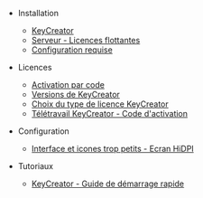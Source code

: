 - Installation
  - [KeyCreator](installation/guide-dinstallation.md)
  - [Serveur - Licences flottantes](installation/guide-dinstallation-serveur.md)
  - [Configuration requise](installation/configuration-requise-pour-keycreator.md)

- Licences
  - [Activation par code](licences/activation-par-code.md)
  - [Versions de KeyCreator](licences/versions-de-keycreator.md)
  - [Choix du type de licence KeyCreator](licences/choix-de-la-licence-pour-keycreator.md)
  - [Télétravail KeyCreator - Code d'activation](licences/keycreator-utilisation-en-teletravail.md)

- Configuration
  - [Interface et icones trop petits - Ecran HiDPI](configuration/interface-et-icones-trop-petits.md)

- Tutoriaux
  - [KeyCreator - Guide de démarrage rapide](tutoriaux/guide-démarrage-rapide-keycreator.md)